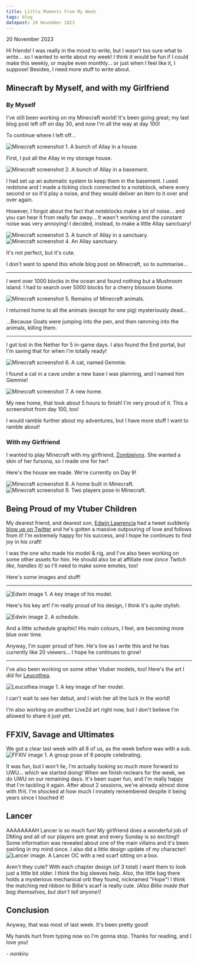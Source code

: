 ```yaml
---
title: Little Moments From My Week
tags: blog
datepost: 20 November 2023
---
```

20 November 2023

Hi friends! I was really in the mood to write, but I wasn't too sure what to write... so I wanted to write about my week! I think it would be fun if I could make this weekly, or maybe even monthly... or just when I feel like it, I suppose! Besides, I need more stuff to write about.

## Minecraft by Myself, and with my Girlfriend
### By Myself
I've still been working on my Minecraft world! It's been going great; my last blog post left off on day 30, and now I'm all the way at day 100!

To continue where I left off...

![Minecraft screenshot 1. A bunch of Allay in a house.](/assets/img/blog/minecraft_12.png)

First, I put all the Allay in my storage house.

![Minecraft screenshot 2. A bunch of Allay in a basement.](/assets/img/blog/minecraft_13.png)

I had set up an automatic system to keep them in the basement. I used redstone and I made a ticking clock connected to a noteblock, where every second or so it'd play a noise, and they would deliver an item to it over and over again.

However, I forgot about the fact that noteblocks make a lot of noise... and you can hear it from really far away... It wasn't working and the constant noise was very annoying!
I decided, instead, to make a little Allay sanctuary!

![Minecraft screenshot 3. A bunch of Allay in a sanctuary.](/assets/img/blog/minecraft_14.png)
![Minecraft screenshot 4. An Allay sanctuary.](/assets/img/blog/minecraft_15.png)

It's not perfect, but it's cute.

I don't want to spend this whole blog post on Minecraft, so to summarise...

---

I went over 1000 blocks in the ocean and found nothing but a Mushroom island.
I had to search over 5000 blocks for a cherry blossom biome.

![Minecraft screenshot 5. Remains of Minecraft animals.](/assets/img/blog/minecraft_16.png)

I returned home to all the animals (except for one pig) mysteriously dead...

...Because Goats were jumping into the pen, and then ramming into the animals, killing them.

---

I got lost in the Nether for 5 in-game days.
I also found the End portal, but I'm saving that for when I'm totally ready!

![Minecraft screenshot 6. A cat, named Gemmie.](/assets/img/blog/minecraft_17.png)

I found a cat in a cave under a new base I was planning, and I named him Gemmie!

![Minecraft screenshot 7. A new home.](/assets/img/blog/minecraft_18.png)

My new home, that took about 5 hours to finish! I'm very proud of it. This a screenshot from day 100, too!

I would ramble further about my adventures, but I have more stuff I want to ramble about!
### With my Girlfriend
I wanted to play Minecraft with my girlfriend, [Zombiejynx](https://zombiejynx.neocities.org/). She wanted a skin of her fursona, so I made one for her!

Here's the house we made. We're currently on Day 9!

![Minecraft screenshot 8. A home built in Minecraft.](/assets/img/blog/minecraft_19.png)
![Minecraft screenshot 9. Two players pose in Minecraft.](/assets/img/blog/minecraft_20.png)

## Being Proud of my Vtuber Children
My dearest friend, and dearest son, [Edwin Lawrencia](https://twitter.com/EdwinLawrencia) had a tweet suddenly [blow up on Twitter](https://x.com/EdwinLawrencia/status/1726182238981914998?s=20) and he's gotten a massive outpouring of love and follows from it! I'm extremely happy for his success, and I hope he continues to find joy in his craft!

I was the one who made his model & rig, and I've also been working on some other assets for him. He should also be at affiliate now *(once Twitch like, handles it)* so I'll need to make some emotes, too!

Here's some images and stuff!

---
![Edwin image 1. A key image of his model.](/assets/img/blog/edwinthumb.png)

Here's his key art! I'm really proud of his design, I think it's quite stylish.

![Edwin image 2. A schedule.](/assets/img/blog/edwin_schedule.png)

And a little schedule graphic! His main colours, I feel, are becoming more blue over time.

Anyway, I'm super proud of him. He's live as I write this and he has currently like 20 viewers... I hope he continues to grow!

---

I've also been working on some other Vtuber models, too! Here's the art I did for [Leucothea](https://twitter.com/Leucothea_Abyss).

![Leucothea image 1. A key image of her model.](/assets/img/blog/leucothea_info.png)

I can't wait to see her debut, and I wish her all the luck in the world!

I'm also working on another Live2d art right now, but I don't believe I'm allowed to share it just yet.

## FFXIV, Savage and Ultimates
We got a clear last week with all 8 of us, as the week before was with a sub.
![FFXIV image 1. A group pose of 8 people celebrating.](/assets/img/blog/savage_clear.png)

It was fun, but I won't lie, I'm actually looking so much more forward to UWU... which we started doing! When we finish reclears for the week, we do UWU on our remaining days. It's been super fun, and I'm really happy that I'm tackling it again. After about 2 sessions, we're already almost done with Ifrit. I'm shocked at how much I innately remembered despite it being years since I touched it!

## Lancer
AAAAAAAAH Lancer is so much fun! My girlfriend does a wonderful job of DMing and all of our players are great and every Sunday is so exciting!! Some information was revealed about one of the main villains and it's been swirling in my mind since. I also did a little design update of my character!
![Lancer image. A Lancer OC with a red scarf sitting on a box.](/assets/img/blog/billie_chapter2.png)

Aren't they cute? With each chapter design (of 3 total) I want them to look just a little bit older. I think the big sleeves help. Also, the little bag there holds a mysterious mechanical orb they found, nicknamed "Hope"! I think the matching red ribbon to Billie's scarf is really cute.
*(Also Billie made that bag themselves, but don't tell anyone!)*

## Conclusion
Anyway, that was most of last week. It's been pretty good!

My hands hurt from typing now so I'm gonna stop. Thanks for reading, and I love you!

*- nonkiru*